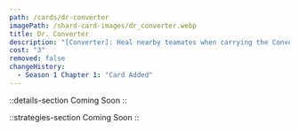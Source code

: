 ```yaml
---
path: /cards/dr-converter
imagePath: /shard-card-images/dr_converter.webp
title: Dr. Converter
description: "[Converter]: Heal nearby teamates when carrying the Converter."
cost: "3"
removed: false
changeHistory:
  - Season 1 Chapter 1: "Card Added"
---
```


::details-section
Coming Soon
::

::strategies-section
Coming Soon
::
